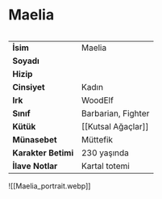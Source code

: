 # Maelia   
  
<div class="row" markdown>  
<div class="column" markdown>  
  
|  |  |  
|---|---|  
| **İsim** | Maelia |  
| **Soyadı** |  |  
| **Hizip** |  |  
| **Cinsiyet** | Kadın |  
| **Irk** | WoodElf |  
| **Sınıf** | Barbarian, Fighter |  
| **Kütük** | [[Kutsal Ağaçlar]] |  
| **Münasebet** | Müttefik |  
| **Karakter Betimi** | 230 yaşında |  
| **İlave Notlar** | Kartal totemi |  
  
</div>  
<div class="column" markdown>  
![[Maelia_portrait.webp]]  
</div>  
</div>